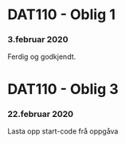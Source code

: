 # DAT110 - Oblig 1
### 3.februar 2020
Ferdig og godkjendt.


# DAT110 - Oblig 3
### 22.februar 2020
Lasta opp start-code frå oppgåva

